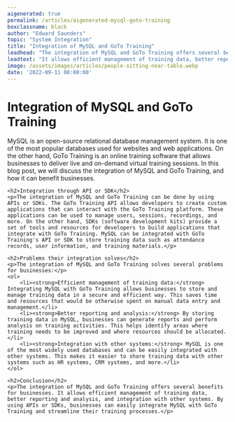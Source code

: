 ```yaml
---
aigenerated: true
permalink: /articles/aigenerated-mysql-goto-training
boxclassname: black
author: "Edward Saunders"
topic: "System Integration"
title: "Integration of MySQL and GoTo Training"
leadhead: "The integration of MySQL and GoTo Training offers several benefits for businesses"
leadtext: "It allows efficient management of training data, better reporting and analysis, and integration with other systems. By using APIs or SDKs, businesses can easily integrate MySQL with GoTo Training and streamline their training processes."
image: /assets/images/articles/people-sitting-near-table.webp
date: '2022-09-11 00:00:00'
---
```

<div class="arttext">	<h1>Integration of MySQL and GoTo Training</h1>
	<p>MySQL is an open-source relational database management system. It is one of the most popular databases used for websites and web applications. On the other hand, GoTo Training is an online training software that allows businesses to deliver live and on-demand virtual training sessions. In this blog post, we will discuss the integration of MySQL and GoTo Training, and how it can benefit businesses.</p>
	
	<h2>Integration through API or SDK</h2>
	<p>The integration of MySQL and GoTo Training can be done by using APIs or SDKs. The GoTo Training API allows developers to create custom applications that can interact with the GoTo Training platform. These applications can be used to manage users, sessions, recordings, and more. On the other hand, SDKs (software development kits) provide a set of tools and resources for developers to build applications that integrate with GoTo Training. MySQL can be integrated with GoTo Training's API or SDK to store training data such as attendance records, user information, and training materials.</p>

	<h2>Problems their integration solves</h2>
	<p>The integration of MySQL and GoTo Training solves several problems for businesses:</p>
	<ol>
		<li><strong>Efficient management of training data:</strong> Integrating MySQL with GoTo Training allows businesses to store and manage training data in a secure and efficient way. This saves time and resources that would be otherwise spent on manual data entry and management.</li>
		<li><strong>Better reporting and analysis:</strong> By storing training data in MySQL, businesses can generate reports and perform analysis on training activities. This helps identify areas where training needs to be improved and where resources should be allocated.</li>
		<li><strong>Integration with other systems:</strong> MySQL is one of the most widely used databases and can be easily integrated with other systems. This makes it easier to share training data with other systems such as HR systems, CRM systems, and more.</li>
	</ol>

	<h2>Conclusion</h2>
	<p>The integration of MySQL and GoTo Training offers several benefits for businesses. It allows efficient management of training data, better reporting and analysis, and integration with other systems. By using APIs or SDKs, businesses can easily integrate MySQL with GoTo Training and streamline their training processes.</p>
</div>